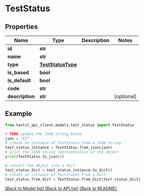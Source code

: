 # TestStatus


## Properties

Name | Type | Description | Notes
------------ | ------------- | ------------- | -------------
**id** | **str** |  | 
**name** | **str** |  | 
**type** | [**TestStatusType**](TestStatusType.md) |  | 
**is_based** | **bool** |  | 
**is_default** | **bool** |  | 
**code** | **str** |  | 
**description** | **str** |  | [optional] 

## Example

```python
from testit_api_client.models.test_status import TestStatus

# TODO update the JSON string below
json = "{}"
# create an instance of TestStatus from a JSON string
test_status_instance = TestStatus.from_json(json)
# print the JSON string representation of the object
print(TestStatus.to_json())

# convert the object into a dict
test_status_dict = test_status_instance.to_dict()
# create an instance of TestStatus from a dict
test_status_from_dict = TestStatus.from_dict(test_status_dict)
```
[[Back to Model list]](../README.md#documentation-for-models) [[Back to API list]](../README.md#documentation-for-api-endpoints) [[Back to README]](../README.md)


